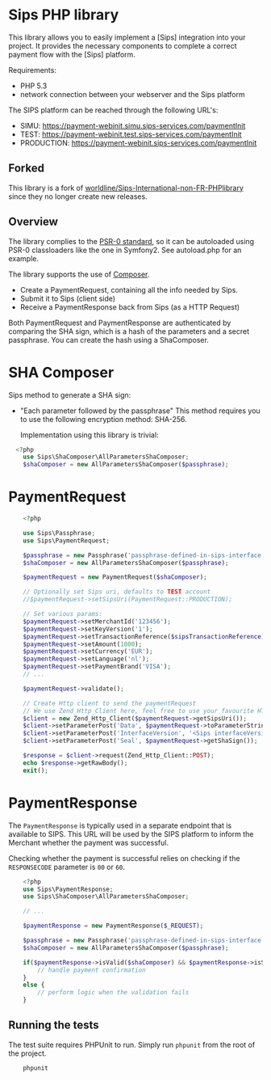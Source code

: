 # Sips PHP library #

This library allows you to easily implement a [Sips] integration into your project.
It provides the necessary components to complete a correct payment flow with the [Sips] platform.

Requirements:

- PHP 5.3
- network connection between your webserver and the Sips platform

The SIPS platform can be reached through the following URL's:

- SIMU: https://payment-webinit.simu.sips-services.com/paymentInit
- TEST: https://payment-webinit.test.sips-services.com/paymentInit
- PRODUCTION: https://payment-webinit.sips-services.com/paymentInit

## Forked ##

This library is a fork of [worldline/Sips-International-non-FR-PHPlibrary](https://github.com/worldline/Sips-International-non-FR-PHPlibrary) since they no longer create new releases.

## Overview ##

The library complies to the [PSR-0 standard](http://www.sitepoint.com/autoloading-and-the-psr-0-standard/),
so it can be autoloaded using PSR-0 classloaders like the one in Symfony2. See autoload.php for an example.

The library supports the use of [Composer](http://getcomposer.org).

- Create a PaymentRequest, containing all the info needed by Sips.
- Submit it to Sips (client side)
- Receive a PaymentResponse back from Sips (as a HTTP Request)

Both PaymentRequest and PaymentResponse are authenticated by comparing the SHA sign,
which is a hash of the parameters and a secret passphrase. You can create the hash using a ShaComposer.

# SHA Composer #

Sips method to generate a SHA sign:

- "Each parameter followed by the passphrase"
  This method requires you to use the following encryption method: SHA-256.

  Implementation using this library is trivial:

```php
  <?php
	use Sips\ShaComposer\AllParametersShaComposer;
	$shaComposer = new AllParametersShaComposer($passphrase);
```

# PaymentRequest #

```php
	<?php

	use Sips\Passphrase;
	use Sips\PaymentRequest;

	$passphrase = new Passphrase('passphrase-defined-in-sips-interface');
	$shaComposer = new AllParametersShaComposer($passphrase);

	$paymentRequest = new PaymentRequest($shaComposer);

	// Optionally set Sips uri, defaults to TEST account
	//$paymentRequest->setSipsUri(PaymentRequest::PRODUCTION);

	// Set various params:
	$paymentRequest->setMerchantId('123456');
    $paymentRequest->setKeyVersion('1');
    $paymentRequest->setTransactionReference($sipsTransactionReference);
    $paymentRequest->setAmount(1000);
    $paymentRequest->setCurrency('EUR');
    $paymentRequest->setLanguage('nl');
    $paymentRequest->setPaymentBrand('VISA');
	// ...

	$paymentRequest->validate();

	// Create Http client to send the paymentRequest
    // We use Zend_Http_Client here, feel free to use your favourite HTTP client library
	$client = new Zend_Http_Client($paymentRequest->getSipsUri());
	$client->setParameterPost('Data', $paymentRequest->toParameterString());
    $client->setParameterPost('InterfaceVersion', '<Sips interfaceVersion>');
    $client->setParameterPost('Seal', $paymentRequest->getShaSign());

    $response = $client->request(Zend_Http_Client::POST);
    echo $response->getRawBody();
    exit();

```

# PaymentResponse #

The `PaymentResponse` is typically used in a separate endpoint that is available to SIPS. This URL will be used by the SIPS platform to inform the Merchant whether the payment was successful.

Checking whether the payment is successful relies on checking if the `RESPONSECODE` parameter is `00` or `60`.

```php
  	<?php
	use Sips\PaymentResponse;
	use Sips\ShaComposer\AllParametersShaComposer;

	// ...

	$paymentResponse = new PaymentResponse($_REQUEST);

	$passphrase = new Passphrase('passphrase-defined-in-sips-interface');
	$shaComposer = new AllParametersShaComposer($passphrase);

	if($paymentResponse->isValid($shaComposer) && $paymentResponse->isSuccessful()) {
		// handle payment confirmation
	}
	else {
		// perform logic when the validation fails
	}
```

## Running the tests ##

The test suite requires PHPUnit to run. Simply run `phpunit` from the root of the project.

```sh
    phpunit
